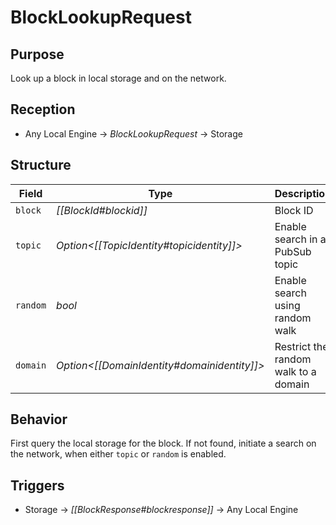 # BlockLookupRequest

## Purpose

<!-- ANCHOR: purpose -->
Look up a block in local storage and on the network.
<!-- ANCHOR_END: purpose -->

## Reception

<!-- ANCHOR: reception -->
- Any Local Engine $\to$ *BlockLookupRequest* $\to$ Storage
<!-- ANCHOR_END: reception -->

## Structure

| Field    | Type                                          | Description                          |
|----------|-----------------------------------------------|--------------------------------------|
| `block`  | *[[BlockId#blockid]]*                         | Block ID                             |
| `topic`  | *Option\<[[TopicIdentity#topicidentity]]\>*   | Enable search in a PubSub topic      |
| `random` | *bool*                                        | Enable search using random walk      |
| `domain` | *Option\<[[DomainIdentity#domainidentity]]\>* | Restrict the random walk to a domain |

## Behavior

First query the local storage for the block.
If not found, initiate a search on the network, when either `topic` or `random` is enabled.

## Triggers

<!-- ANCHOR: triggers -->
- Storage $\to$ *[[BlockResponse#blockresponse]]* $\to$ Any Local Engine
<!-- ANCHOR_END: triggers -->
